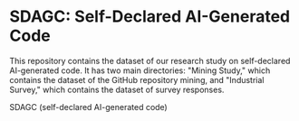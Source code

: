 # SDAGC: Self-Declared AI-Generated Code
This repository contains the dataset of our research study on self-declared AI-generated code. It has two main directories: "Mining Study," which contains the dataset of the GitHub repository mining, and "Industrial Survey," which contains the dataset of survey responses.

SDAGC (self-declared AI-generated code)
